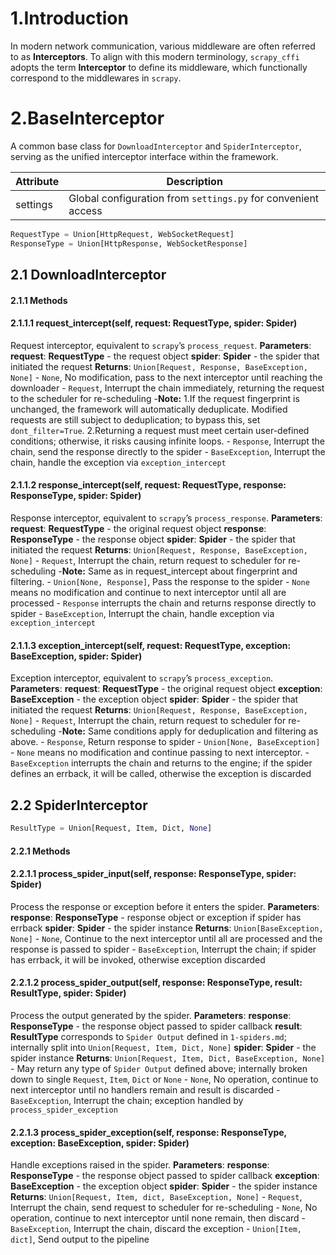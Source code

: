 # 1.Introduction
In modern network communication, various middleware are often referred to as **Interceptors**. To align with this modern terminology, `scrapy_cffi` adopts the term **Interceptor** to define its middleware, which functionally correspond to the middlewares in `scrapy`.

# 2.BaseInterceptor
A common base class for `DownloadInterceptor` and `SpiderInterceptor`, serving as the unified interceptor interface within the framework.

| Attribute | Description |
| --------- | ----------- |
| settings | Global configuration from `settings.py` for convenient access |

```python 
RequestType = Union[HttpRequest, WebSocketRequest]
ResponseType = Union[HttpResponse, WebSocketResponse]
```

## 2.1 DownloadInterceptor
#### 2.1.1 Methods
#### 2.1.1.1 request_intercept(self, request: RequestType, spider: Spider)
Request interceptor, equivalent to `scrapy`’s `process_request`.
**Parameters**: 
    **request**: **RequestType** - the request object
    **spider**: **Spider** -  the spider that initiated the request
**Returns**: `Union[Request, Response, BaseException, None]`
    - `None`, No modification, pass to the next interceptor until reaching the downloader
    - `Request`, Interrupt the chain immediately, returning the request to the scheduler for re-scheduling
        -**Note:**
            1.If the request fingerprint is unchanged, the framework will automatically deduplicate. Modified requests are still subject to deduplication; to bypass this, set `dont_filter=True`.
            2.Returning a request must meet certain user-defined conditions; otherwise, it risks causing infinite loops.
    - `Response`, Interrupt the chain, send the response directly to the spider
    - `BaseException`, Interrupt the chain, handle the exception via `exception_intercept`

#### 2.1.1.2 response_intercept(self, request: RequestType, response: ResponseType, spider: Spider)
Response interceptor, equivalent to `scrapy`’s `process_response`.
**Parameters**: 
    **request**: **RequestType** - the original request object
    **response**: **ResponseType** - the response object
    **spider**: **Spider** - the spider that initiated the request
**Returns**: `Union[Request, Response, BaseException, None]`
    - `Request`, Interrupt the chain, return request to scheduler for re-scheduling
        -**Note:** Same as in request_intercept about fingerprint and filtering.
    - `Union[None, Response]`, Pass the response to the spider
        - `None` means no modification and continue to next interceptor until all are processed
        - `Response` interrupts the chain and returns response directly to spider
    - `BaseException`, Interrupt the chain, handle exception via `exception_intercept`

#### 2.1.1.3 exception_intercept(self, request: RequestType, exception: BaseException, spider: Spider)
Exception interceptor, equivalent to `scrapy`’s `process_exception`.
**Parameters**: 
    **request**: **RequestType** - the original request object
    **exception**: **BaseException** - the exception object
    **spider**: **Spider** - the spider that initiated the request
**Returns**: `Union[Request, Response, BaseException, None]`
    - `Request`, Interrupt the chain, return request to scheduler for re-scheduling
        -**Note:** Same conditions apply for deduplication and filtering as above.
    - `Response`, Return response to spider
    - `Union[None, BaseException]`
        - `None` means no modification and continue passing to next interceptor.
        - `BaseException` interrupts the chain and returns to the engine; if the spider defines an errback, it will be called, otherwise the exception is discarded
    

## 2.2 SpiderInterceptor
```python
ResultType = Union[Request, Item, Dict, None]
```

#### 2.2.1 Methods
#### 2.2.1.1 process_spider_input(self, response: ResponseType, spider: Spider)
Process the response or exception before it enters the spider.
**Parameters**: 
    **response**: **ResponseType** - response object or exception if spider has errback
    **spider**: **Spider** - the spider instance
**Returns**: `Union[BaseException, None]`
    - `None`, Continue to the next interceptor until all are processed and the response is passed to spider
    - `BaseException`, Interrupt the chain; if spider has errback, it will be invoked, otherwise exception discarded

#### 2.2.1.2 process_spider_output(self, response: ResponseType, result: ResultType, spider: Spider)
Process the output generated by the spider.
**Parameters**: 
    **response**: **ResponseType** - the response object passed to spider callback
    **result**: **ResultType**  corresponds to `Spider Output` defined in `1-spiders.md`; internally split into `Union[Request, Item, Dict, None]`
    **spider**: **Spider** - the spider instance
**Returns**: `Union[Request, Item, Dict, BaseException, None]`
    - May return any type of `Spider Output` defined above; internally broken down to single `Request`, `Item`, `Dict` or `None`
    - `None`, No operation, continue to next interceptor until no handlers remain and result is discarded
    - `BaseException`, Interrupt the chain; exception handled by `process_spider_exception`

#### 2.2.1.3 process_spider_exception(self, response: ResponseType, exception: BaseException, spider: Spider)
Handle exceptions raised in the spider.
**Parameters**: 
    **response**: **ResponseType** - the response object passed to spider callback
    **exception**: **BaseException** - the exception object
    **spider**: **Spider** - the spider instance
**Returns**: `Union[Request, Item, dict, BaseException, None]`
    - `Request`, Interrupt the chain, send request to scheduler for re-scheduling
    - `None`, No operation, continue to next interceptor until none remain, then discard
    - `BaseException`, Interrupt the chain, discard the exception
    - `Union[Item, dict]`, Send output to the pipeline
